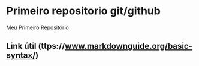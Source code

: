 # Primeiro repositorio git/github
Meu Primeiro Repositório

## Link útil (ttps://www.markdownguide.org/basic-syntax/)

